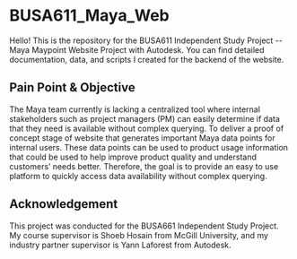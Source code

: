 # BUSA611_Maya_Web

Hello! This is the repository for the BUSA611 Independent Study Project -- Maya Maypoint Website Project with Autodesk. You can find detailed documentation, data, and scripts I created for the backend of the website. 

## Pain Point & Objective
The Maya team currently is lacking a centralized tool where internal stakeholders such as project managers (PM) can easily determine if data that they need is available without complex querying. To deliver a proof of concept stage of website that generates important Maya data points for internal users. These data points can be used to product usage information that could be used to help improve product quality and understand customers’ needs better. Therefore, the goal is to provide an easy to use platform to quickly access data availability without complex querying.

## Acknowledgement
This project was conducted for the BUSA661 Independent Study Project. My course supervisor is Shoeb Hosain from McGill University, and my industry partner supervisor is Yann Laforest from Autodesk. 
